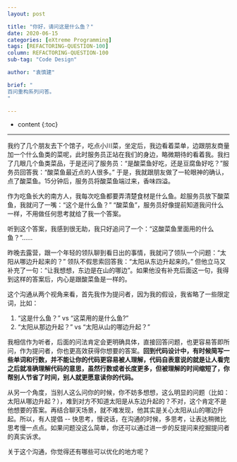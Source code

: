 ```yaml
---
layout: post

title: "你好，请问这是什么鱼？"
date: 2020-06-15
categories: [eXtreme Programming]
tags: [REFACTORING-QUESTION-100]
column: REFACTORING-QUESTION-100
sub-tag: "Code Design"

author: "袁慎建"

brief: "
百问重构系列问答。
"

---
```


* content
{:toc}

---

我约了几个朋友去下个馆子，吃点小川菜，坐定后，我边看着菜单，边跟朋友商量加一个什么鱼类的菜呢，此时服务员正站在我们的身边，略微期待的看着我。我扫了几眼几个鱼类菜品，于是还问了服务员：“是酸菜鱼好吃，还是豆腐鱼好吃？”服务员回答我：“酸菜鱼最近点的人很多。” 于是，我就跟朋友做了一轮眼神的确认，点了酸菜鱼。15分钟后，服务员将酸菜鱼端过来，香味四溢。

作为吃鱼长大的南方人，我每次吃鱼都要弄清楚食材是什么鱼。趁服务员放下酸菜鱼，我就问了一嘴：“这个是什么鱼？” “酸菜鱼”，服务员好像提前知道我问什么一样，不用做任何思考就给了我一个答案。

听到这个答案，我感到很无助，我只好追问了一个：“这酸菜鱼里面用的什么鱼？”......

昨晚去露营，跟一个年轻的领队聊到看日出的事情，我就问了领队一个问题：“太阳从哪边升起来的？” 领队不假思索回答我：“太阳从东边升起来的。” 但他立马又补充了一句：“让我想想，东边是在山的哪边”。如果他没有补充后面这一句，我得到这样的答案后，内心是跟酸菜鱼是一样的。

这个沟通从两个视角来看，首先我作为提问者，因为我的假设，我省略了一些限定词，比如：

1.  “这是什么鱼？” vs “这菜用的是什么鱼?”
2.  “太阳从那边升起？” vs “太阳从山的哪边升起？”

我相信作为听者，后面的问法肯定会更明确具体，直接回答问题，也更容易答即所问，作为提问者，你也更高效获得你想要的答案。**回到代码设计中，有时候简写一些单词和行数，并不能让你的代码更容易被人理解，代码自表意说的就是让人看完之后就准确理解代码的意思，虽然行数或者长度更多，但被理解的时间缩短了，你帮别人节省了时间，别人就更愿意读你的代码。**

从另一个角度，当别人这么问你的时候，你不妨多想想，这么明显的问题（比如：太阳从哪边升起？），难到对方不知道太阳是从东边升起的？不对，这个肯定不是他想要的答案。再结合聊天场景，就不难发现，他其实是关心太阳从山的哪边升起。所以，有人提倡 -- 快思考，慢说话，在沟通的时候，多思考，让表达稍微比思考慢一点点。如果问题没这么简单，你还可以通过进一步的反提问来挖掘提问者的真实诉求。

关于这个沟通，你觉得还有哪些可以优化的地方呢？
